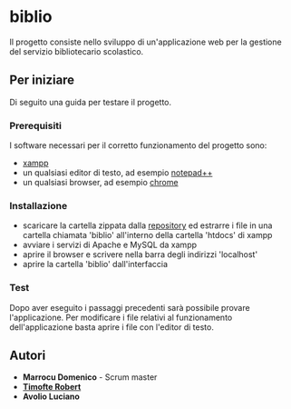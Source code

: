 # biblio

Il progetto consiste nello sviluppo di un'applicazione web per la gestione del servizio bibliotecario scolastico.

## Per iniziare

Di seguito una guida per testare il progetto.

### Prerequisiti

I software necessari per il corretto funzionamento del progetto sono:
  - [xampp](https://www.apachefriends.org/it/index.html)
  - un qualsiasi editor di testo, ad esempio [notepad++](https://notepad-plus-plus.org/)
  - un qualsiasi browser, ad esempio [chrome](https://www.google.com/chrome/)

### Installazione

- scaricare la cartella zippata dalla [repository](https://github.com/roberttimofte/biblio) ed estrarre i file in una cartella chiamata 'biblio' all'interno della cartella 'htdocs' di xampp
- avviare i servizi di Apache e MySQL da xampp
- aprire il browser e scrivere nella barra degli indirizzi 'localhost'
- aprire la cartella 'biblio' dall'interfaccia 

### Test

Dopo aver eseguito i passaggi precedenti sarà possibile provare l'applicazione.
Per modificare i file relativi al funzionamento dell'applicazione basta aprire i file con l'editor di testo.

## Autori

- **Marrocu Domenico** - Scrum master
- **[Timofte Robert](https://github.com/roberttimofte)** 
- **Avolio Luciano**

